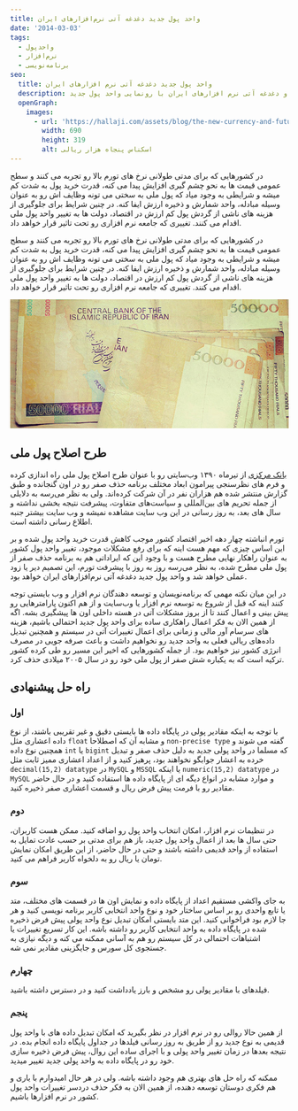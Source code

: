 ```yaml
---
title: واحد پول جدید دغدغه آتی نرم‌‌افزارهای ایران
date: '2014-03-03'
tags:
  - واحد‌پول
  - نرم‌‌افزار
  - برنامه‌نویسی
seo:
  title: واحد پول جدید دغدغه آتی نرم ‌‌افزارهای ایران
  description: برنامه حذف صفر از پول ملی و دغدغه آتی نرم ‌‌افزارهای ایران با رونمایی واحد پول جدید
  openGraph:
    images:
      - url: 'https://hallaji.com/assets/blog/the-new-currency-and-future-applications.jpg'
        width: 690
        height: 319
        alt: اسکناس پنجاه هزار ریالی
---
```


در کشورهایی که برای مدتی طولانی نرخ های تورم بالا رو تجربه می کنند و سطح عمومی قیمت ها به نحو چشم گیری افزایش پیدا می کنه، قدرت خرید پول به شدت کم میشه و شرایطی به وجود میاد که پول ملی به سختی می تونه وظایف اش رو به عنوان وسیله مبادله، واحد شمارش و ذخیره ارزش ایفا کنه. در چنین شرایط برای جلوگیری از هزینه های ناشی از گردش پول کم ارزش در اقتصاد، دولت ها به تغییر واحد پول ملی اقدام می کنند. تغییری که جامعه نرم افزاری رو تحت تاثیر قرار خواهد داد.

<!---->

در کشورهایی که برای مدتی طولانی نرخ های تورم بالا رو تجربه می کنند و سطح عمومی قیمت ها به نحو چشم گیری افزایش پیدا می کنه، قدرت خرید پول به شدت کم میشه و شرایطی به وجود میاد که پول ملی به سختی می تونه وظایف اش رو به عنوان وسیله مبادله، واحد شمارش و ذخیره ارزش ایفا کنه. در چنین شرایط برای جلوگیری از هزینه های ناشی از گردش پول کم ارزش در اقتصاد، دولت ها به تغییر واحد پول ملی اقدام می کنند. تغییری که جامعه نرم افزاری رو تحت تاثیر قرار خواهد داد.

<p align="center">
  <img src="/assets/blog/the-new-currency-and-future-applications.jpg" alt="اسکناس پنجاه هزار ریالی" />
</p>

## طرح اصلاح پول ملی

 [بانک مرکزی](https://cbi.ir/) از تیرماه ۱۳۹۰ وب‌سایتی رو با عنوان طرح اصلاح پول ملی راه اندازی کرده و فرم های نظرسنجی پیرامون ابعاد مختلف برنامه حذف صفر رو در اون گنجانده و طبق گزارش منتشر شده هم هزاران نفر در آن شرکت کرده‌اند. ولی به نظر می‌رسه به دلایلی از جمله تحریم های بین‌المللی و سیاست‌های متفاوت، پیشرفت نتیجه بخشی نداشته و سال های بعد، به روز رسانی در این وب سایت مشاهده نمیشه و وب سایت بیشتر جنبه اطلاع رسانی داشته است.

تورم انباشته چهار دهه اخیر اقتصاد کشور موجب کاهش قدرت خرید واحد پول شده و بر این اساس چیزی که مهم هست اینه که برای رفع مشکلات موجود، تغییر واحد پول کشور به عنوان راهکار نهایی مطرح هست و با وجود این که ایراداتی هم به برنامه حذف صفر از پول ملی مطرح شده، به نظر می‌رسه روز به روز با پیشرفت تورم، این تصمیم دیر یا زود عملی خواهد شد و واحد پول جدید دغدغه آتی نرم‌افزارهای ایران خواهد بود.

در این میان نکته مهمی که برنامه‌نویسان و توسعه دهندگان نرم افزار و وب بایستی توجه کنند اینه که قبل از شروع به توسعه نرم افزار یا وب‌سایت و از هم اکنون پارامترهایی رو پیش بینی و اعمال کنند تا از بروز مشکلات آتی در هسته داخلی اون ها پیشگیری بشه. اگه از همین الان به فکر اعمال راهکاری ساده برای واحد پول جدید احتمالی باشیم، هزینه های سرسام آور مالی و زمانی برای اعمال تغییرات آتی در سیستم و همچنین تبدیل داده‌های ریالی فعلی به واحد جدید رو نخواهیم داشت و باعث صرفه جویی در مصرف انرژی کشور نیز خواهیم بود. از جمله کشورهایی که اخیر این مسیر رو طی کرده کشور ترکیه است که به یکباره شش صفر از پول ملی خود رو در سال ۲۰۰۵ میلادی حذف کرد.


## راه حل پیشنهادی

### اول

با توجه به اینکه مقادیر پولی در پایگاه داده ها بایستی دقیق و غیر تقریبی باشند، از نوع داده اعشاری مثل `float` و مشابه آن که اصطلاحا `non-precise type` گفته می شوند و همچنین نوع داده `int` یا `bigint` که مسلما در واحد پولی جدید به دلیل حذف صفر و تبدیل خرده به اعشار جوابگو نخواهند بود، پرهیز کنید و از اعداد اعشاری ممیز ثابت مثل  `decimal(15,2) datatype`  در `MySQL` و `MSSQL` یا اینکه  `numeric(15,2) datatype`  در `MySQL`  و موارد مشابه در انواع دیگه ای از پایگاه داده ها استفاده کنید و در حال حاضر مقادیر رو با فرمت پیش فرض ریال و قسمت اعشاری صفر ذخیره کنید.

### دوم

در تنظیمات نرم افزار، امکان انتخاب واحد پول رو اضافه کنید. ممکن هست کاربران، حتی سال ها بعد از اعمال واحد پول جدید، باز هم برای مدتی بر حسب عادت تمایل به استفاده از واحد قدیمی داشته باشند و حتی در حال حاضر، از این طریق امکان نمایش تومان یا ریال رو به دلخواه کاربر فراهم می کنید.

### سوم

به جای واکشی مستقیم اعداد از پایگاه داده و نمایش اون ها در قسمت های مختلف، متد یا تابع واحدی رو بر اساس ساختار خود و نوع واحد انتخابی کاربر برنامه نویسی کنید و هر جا لازم بود فراخوانی کنید. این متد بایستی امکان تبدیل نوع واحد پولی پیش فرض ذخیره شده در پایگاه داده به واحد انتخابی کاربر رو داشته باشه. این کار تسریع تغییرات یا اشتباهات احتمالی در کل سیستم رو هم به آسانی ممکنه می کنه و دیگه نیازی به جستجوی کل سورس و جایگزینی مقادیر نمی شه.

### چهارم

فیلدهای با مقادیر پولی رو مشخص و بارز یادداشت کنید و در دسترس داشته باشید.

### پنجم

از همین حالا روالی رو در نرم افزار در نظر بگیرید که امکان تبدیل داده های با واحد پول قدیمی به نوع جدید رو از طریق به روز رسانی فیلدها در جداول پایگاه داده انجام بده. در نتیجه بعدها در زمان تغییر واحد پولی و با اجرای ساده این روال، پیش فرض ذخیره سازی خود رو در پایگاه داده به واحد پولی جدید تغییر میدید.

ممکنه که راه حل های بهتری هم وجود داشته باشه. ولی در هر حال امیدوارم با یاری و هم فکری دوستان توسعه دهنده، از همین الان به فکر حذف دردسر تغییرات واحد پول کشور در نرم افزارها باشیم.
